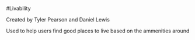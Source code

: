 #Livability

 Created by Tyler Pearson and Daniel Lewis

Used to help users find good places to live based on the ammenities around
